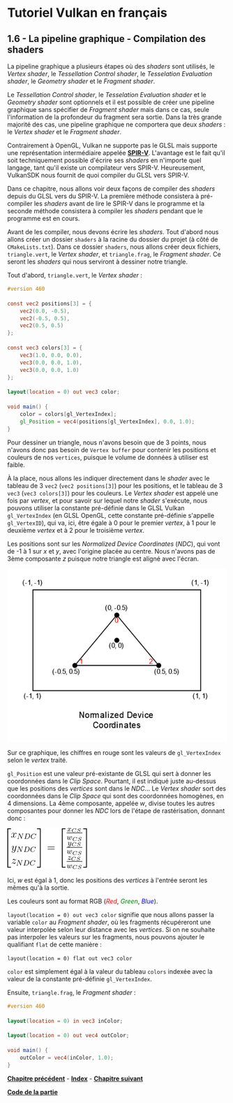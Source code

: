 # Tutoriel Vulkan en français
## 1.6 - La pipeline graphique - Compilation des shaders

La pipeline graphique a plusieurs étapes où des *shaders* sont utilisés, le *Vertex shader*, le *Tessellation Control shader*, le *Tesselation Evaluation shader*, le *Geometry shader* et le *Fragment shader*.

Le *Tessellation Control shader*, le *Tesselation Evaluation shader* et le *Geometry shader* sont optionnels et il est possible de créer une pipeline graphique sans spécifier de *Fragment shader* mais dans ce cas, seule l'information de la profondeur du fragment sera sortie. Dans la très grande majorité des cas, une pipeline graphique ne comportera que deux *shaders* : le *Vertex shader* et le *Fragment shader*.

Contrairement à OpenGL, Vulkan ne supporte pas le GLSL mais supporte une représentation intermédiaire appelée [**SPIR-V**](https://www.khronos.org/spir/). L'avantage est le fait qu'il soit techniquement possible d'écrire ses *shaders* en n'importe quel langage, tant qu'il existe un compilateur vers SPIR-V. Heureusement, VulkanSDK nous fournit de quoi compiler du GLSL vers SPIR-V.

Dans ce chapitre, nous allons voir deux façons de compiler des *shaders* depuis du GLSL vers du SPIR-V. La première méthode consistera à pré-compiler les *shaders* avant de lire le SPIR-V dans le programme et la seconde méthode consistera à compiler les *shaders* pendant que le programme est en cours.

Avant de les compiler, nous devons écrire les *shaders*. Tout d'abord nous allons créer un dossier ``shaders`` à la racine du dossier du projet (à côté de ``CMakeLists.txt``). Dans ce dossier ``shaders``, nous allons créer deux fichiers, ``triangle.vert``, le *Vertex shader*, et ``triangle.frag``, le *Fragment shader*. Ce seront les *shaders* qui nous serviront à dessiner notre triangle.

Tout d'abord, ``triangle.vert``, le *Vertex shader* :

```GLSL
#version 460

const vec2 positions[3] = {
	vec2(0.0, -0.5),
	vec2(-0.5, 0.5),
	vec2(0.5, 0.5)
};

const vec3 colors[3] = {
	vec3(1.0, 0.0, 0.0),
	vec3(0.0, 0.0, 1.0),
	vec3(0.0, 0.0, 1.0)
};

layout(location = 0) out vec3 color;

void main() {
	color = colors[gl_VertexIndex];
	gl_Position = vec4(positions[gl_VertexIndex], 0.0, 1.0);
}
```

Pour dessiner un triangle, nous n'avons besoin que de 3 points, nous n'avons donc pas besoin de ``Vertex buffer`` pour contenir les positions et couleurs de nos ``vertices``, puisque le volume de données à utiliser est faible.

À la place, nous allons les indiquer directement dans le *shader* avec le tableau de 3 ``vec2`` (``vec2 positions[3]``) pour les positions, et le tableau de 3 ``vec3`` (``vec3 colors[3]``) pour les couleurs. Le *Vertex shader* est appelé une fois par *vertex*, et pour savoir sur lequel notre *shader* s'exécute, nous pouvons utiliser la constante pré-définie dans le GLSL Vulkan ``gl_VertexIndex`` (en GLSL OpenGL, cette constante pré-définie s'appelle ``gl_VertexID``), qui va, ici, être égale à 0 pour le premier *vertex*, à 1 pour le deuxième *vertex* et à 2 pour le troisième *vertex*.

Les positions sont sur les *Normalized Device Coordinates* (*NDC*), qui vont de -1 à 1 sur *x* et *y*, avec l'origine placée au centre. Nous n'avons pas de 3ème composante *z* puisque notre triangle est aligné avec l'écran.

![Normalized Device Coordinates](../images/normalized_device_coordinates.png)

Sur ce graphique, les chiffres en rouge sont les valeurs de ``gl_VertexIndex`` selon le *vertex* traité.

``gl_Position`` est une valeur pré-existante de GLSL qui sert à donner les coordonnées dans le *Clip Space*. Pourtant, il est indiqué juste au-dessus que les positions des *vertices* sont dans le *NDC*... Le *Vertex shader* sort des coordonnées dans le *Clip Space* qui sont des coordonnées homogènes, en 4 dimensions. La 4ème composante, appelée *w*, divise toutes les autres composantes pour donner les *NDC* lors de l'étape de rastérisation, donnant donc :

![Clip Space vers NDC](../images/cs_vers_ndc.png)

Ici, *w* est égal à 1, donc les positions des *vertices* à l'entrée seront les mêmes qu'à la sortie.

Les couleurs sont au format RGB (<span style="color:red">*Red*</span>, <span style="color:green">*Green*</span>, <span style="color:blue">*Blue*</span>).

``layout(location = 0) out vec3 color`` signifie que nous allons passer la variable ``color`` au *Fragment shader*, où les fragments récupéreront une valeur interpolée selon leur distance avec les *vertices*. Si on ne souhaite pas interpoler les valeurs sur les fragments, nous pouvons ajouter le qualifiant ``flat`` de cette manière :

``layout(location = 0) flat out vec3 color``

``color`` est simplement égal à la valeur du tableau ``colors`` indexée avec la valeur de la constante pré-définie ``gl_VertexIndex``.

Ensuite, ``triangle.frag``, le *Fragment shader* :

```GLSL
#version 460

layout(location = 0) in vec3 inColor;

layout(location = 0) out vec4 outColor;

void main() {
	outColor = vec4(inColor, 1.0);
}
```

[**Chapitre précédent**](../6.md) - [**Index**](../../index.md) - [**Chapitre suivant**](2.md)

[**Code de la partie**](https://github.com/ZaOniRinku/TutorielVulkanFR/tree/partie1/6)